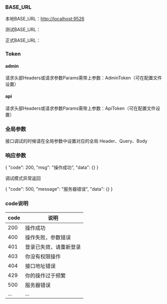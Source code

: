 ### BASE_URL

本地BASE_URL：[http://localhost:9526](http://localhost:9526)

测试BASE_URL：

正式BASE_URL：

### Token

#### admin

请求头部Headers或请求参数Params需带上参数：AdminToken（可在配置文件设置）

#### api

请求头部Headers或请求参数Params需带上参数：ApiToken（可在配置文件设置）

### 全局参数

接口调试的时候请在全局参数中设置对应的全局 Header、Query、Body   

### 响应参数

{
  "code": 200,
  "msg": "操作成功",
  "data": {}
}

调试模式异常返回

{
  "code": 500,
  "message": "服务器错误",
  "data": {}
}

### code说明
|code|说明|
|-|-|
|200| 操作成功|
|400| 操作失败，参数错误|
|401| 登录已失效，请重新登录|
|403| 你没有权限操作|
|404| 接口地址错误|
|429| 你的操作过于频繁|
|500| 服务器错误|
|...| ...
